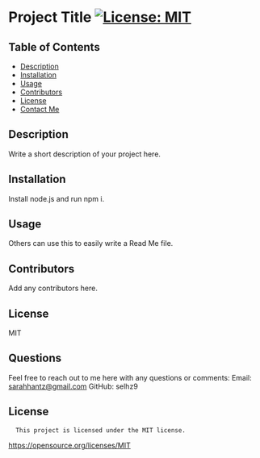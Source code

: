 # Project Title [![License: MIT](https://img.shields.io/badge/License-MIT-yellow.svg)](https://opensource.org/licenses/MIT)

## Table of Contents
- [Description](#description)
- [Installation](#installation)
- [Usage](#usage)
- [Contributors](#contributors)
- [License](#license)
- [Contact Me](#contact-me)

## Description
Write a short description of your project here.

## Installation
Install node.js and run npm i.

## Usage
Others can use this to easily write a Read Me file.

## Contributors
Add any contributors here.

## License
MIT

## Questions
Feel free to reach out to me here with any questions or comments:
Email: sarahhantz@gmail.com
GitHub: selhz9

## License
      This project is licensed under the MIT license.
https://opensource.org/licenses/MIT
